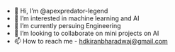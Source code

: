 - 👋 Hi, I’m @apexpredator-legend
- 👀 I’m interested in machine learning and AI
- 🌱 I’m currently persuing Engineering
- 💞️ I’m looking to collaborate on mini projects on AI
- 📫 How to reach me - hdkiranbharadwaj@gmail.com

<!---
apexpredator-legend/apexpredator-legend is a ✨ special ✨ repository because its `README.md` (this file) appears on your GitHub profile.
You can click the Preview link to take a look at your changes.
--->
